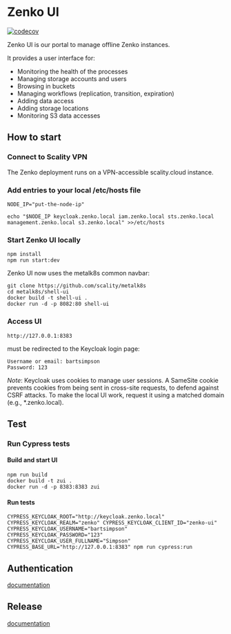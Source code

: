 # Zenko UI

[![codecov](https://codecov.io/gh/scality/zenko-ui/branch/development/1.0/graph/badge.svg?token=BRX58ZF4VJ)](https://codecov.io/gh/scality/zenko-ui)

Zenko UI is our portal to manage offline Zenko instances.

It provides a user interface for:
- Monitoring the health of the processes
- Managing storage accounts and users
- Browsing in buckets
- Managing workflows (replication, transition, expiration)
- Adding data access
- Adding storage locations
- Monitoring S3 data accesses

## How to start

### Connect to Scality VPN

The Zenko deployment runs on a VPN-accessible scality.cloud instance.

### Add entries to your local /etc/hosts file
```
NODE_IP="put-the-node-ip"

echo "$NODE_IP keycloak.zenko.local iam.zenko.local sts.zenko.local management.zenko.local s3.zenko.local" >>/etc/hosts
```

### Start Zenko UI locally
```
npm install
npm run start:dev
```

Zenko UI now uses the metalk8s common navbar:  
```
git clone https://github.com/scality/metalk8s
cd metalk8s/shell-ui
docker build -t shell-ui .
docker run -d -p 8082:80 shell-ui
```

### Access UI
```
http://127.0.0.1:8383
```
must be redirected to the Keycloak login page:
```
Username or email: bartsimpson
Password: 123
```

*Note*: Keycloak uses cookies to manage user sessions. A SameSite cookie 
prevents cookies from being sent in cross-site requests, to defend against
CSRF attacks. To make the local UI work, request it using a matched domain 
(e.g., *.zenko.local).


## Test

### Run Cypress tests

#### Build and start UI
```
npm run build
docker build -t zui .
docker run -d -p 8383:8383 zui
```

#### Run tests
```
CYPRESS_KEYCLOAK_ROOT="http://keycloak.zenko.local" CYPRESS_KEYCLOAK_REALM="zenko" CYPRESS_KEYCLOAK_CLIENT_ID="zenko-ui" CYPRESS_KEYCLOAK_USERNAME="bartsimpson" CYPRESS_KEYCLOAK_PASSWORD="123" CYPRESS_KEYCLOAK_USER_FULLNAME="Simpson" CYPRESS_BASE_URL="http://127.0.0.1:8383" npm run cypress:run
```

## Authentication
[documentation](documentation/AUTHENTICATION.md)

## Release
[documentation](documentation/RELEASE.md)
